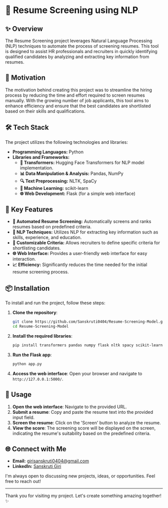 # 📄 Resume Screening using NLP

## ✨ Overview

The Resume Screening project leverages Natural Language Processing (NLP) techniques to automate the process of screening resumes. This tool is designed to assist HR professionals and recruiters in quickly identifying qualified candidates by analyzing and extracting key information from resumes.

## 🚀 Motivation

The motivation behind creating this project was to streamline the hiring process by reducing the time and effort required to screen resumes manually. With the growing number of job applicants, this tool aims to enhance efficiency and ensure that the best candidates are shortlisted based on their skills and qualifications.

## 🛠️ Tech Stack

The project utilizes the following technologies and libraries:

- **Programming Languages:** Python
- **Libraries and Frameworks:**
  - **🤗 Transformers:** Hugging Face Transformers for NLP model implementation.
  - **📊 Data Manipulation & Analysis:** Pandas, NumPy
  - **🔍 Text Preprocessing:** NLTK, SpaCy
  - **📝 Machine Learning:** scikit-learn
  - **🌐 Web Development:** Flask (for a simple web interface)

## 🌟 Key Features

- **🔄 Automated Resume Screening:** Automatically screens and ranks resumes based on predefined criteria.
- **🧠 NLP Techniques:** Utilizes NLP for extracting key information such as skills, experience, and education.
- **📝 Customizable Criteria:** Allows recruiters to define specific criteria for shortlisting candidates.
- **🌐 Web Interface:** Provides a user-friendly web interface for easy interaction.
- **📈 Efficiency:** Significantly reduces the time needed for the initial resume screening process.

## 📦 Installation

To install and run the project, follow these steps:

1. **Clone the repository**:
    ```sh
    git clone https://github.com/Sanskruti0404/Resume-Screening-Model.git
    cd Resume-Screening-Model
    ```

2. **Install the required libraries**:
    ```sh
    pip install transformers pandas numpy flask nltk spacy scikit-learn
    ```


3. **Run the Flask app**:
    ```sh
    python app.py
    ```

4. **Access the web interface**:
    Open your browser and navigate to `http://127.0.0.1:5000/`.

## 🚧 Usage

1. **Open the web interface**: Navigate to the provided URL.
2. **Submit a resume**: Copy and paste the resume text into the provided input field.
3. **Screen the resume**: Click on the 'Screen' button to analyze the resume.
4. **View the score**: The screening score will be displayed on the screen, indicating the resume's suitability based on the predefined criteria.

## 🌐 Connect with Me

- **Email:** girisanskruti0404@gmail.com
- **LinkedIn:** [Sanskruti Giri](https://www.linkedin.com/in/sanskrutigiri)

I'm always open to discussing new projects, ideas, or opportunities. Feel free to reach out!

---

Thank you for visiting my project. Let's create something amazing together! ✨

